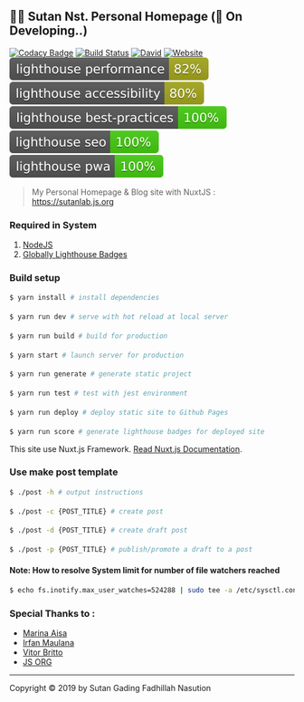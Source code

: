 ## 👨‍💻 Sutan Nst. Personal Homepage (🚧 On Developing..)

[![Codacy Badge](https://api.codacy.com/project/badge/Grade/1ee84c1098024c34a204f9f9f6a764b1)](https://app.codacy.com/app/sutanlab/sutanlab.github.io?utm_source=github.com&utm_medium=referral&utm_content=sutanlab/sutanlab.github.io&utm_campaign=Badge_Grade_Dashboard) [![Build Status](https://travis-ci.org/sutanlab/sutanlab.github.io.svg?branch=development)](https://travis-ci.org/sutanlab/sutanlab.github.io) [![David](https://img.shields.io/david/sutanlab/sutanlab.github.io.svg)](https://github.com/sutanlab/sutanlab.github.io) [![Website](https://img.shields.io/website/https/sutanlab.js.org.svg)](https://sutanlab.js.org) [![Performance](test/lh-scores/lighthouse_performance.svg)](https://sutanlab.js.org) [![Accessibility](test/lh-scores/lighthouse_accessibility.svg)](https://sutanlab.js.org) [![Best Practice](test/lh-scores/lighthouse_best-practices.svg)](https://sutanlab.js.org) [![SEO](test/lh-scores/lighthouse_seo.svg)](https://sutanlab.js.org) [![PWA](test/lh-scores/lighthouse_pwa.svg)](https://sutanlab.js.org)

> My Personal Homepage & Blog site with NuxtJS : https://sutanlab.js.org

### Required in System

1. [NodeJS](https://nodejs.org/en/download/)
2. [Globally Lighthouse Badges](https://github.com/emazzotta/lighthouse-badges)

### Build setup

``` bash
$ yarn install # install dependencies

$ yarn run dev # serve with hot reload at local server

$ yarn run build # build for production

$ yarn start # launch server for production

$ yarn run generate # generate static project

$ yarn run test # test with jest environment

$ yarn run deploy # deploy static site to Github Pages

$ yarn run score # generate lighthouse badges for deployed site
```

This site use Nuxt.js Framework. [Read Nuxt.js Documentation](https://nuxtjs.org).

### Use make post template

``` bash
$ ./post -h # output instructions

$ ./post -c {POST_TITLE} # create post

$ ./post -d {POST_TITLE} # create draft post

$ ./post -p {POST_TITLE} # publish/promote a draft to a post
```

#### Note: How to resolve System limit for number of file watchers reached

```bash
$ echo fs.inotify.max_user_watches=524288 | sudo tee -a /etc/sysctl.conf && sudo sysctl -p
```

### Special Thanks to :

- [Marina Aisa](https://marinaaisa.com/blog/blog-using-vue-nuxt-markdown)
- [Irfan Maulana](https://github.com/mazipan/blog-2.0)
- [Vitor Britto](https://github.com/vitorbritto/forcefiles/blob/master/scripts/initpost.sh)
- [JS ORG](https://github.com/js-org/js.org)

* * *

Copyright © 2019 by Sutan Gading Fadhillah Nasution
